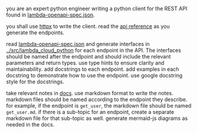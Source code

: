 you are an expert python engineer writing a python client for the REST API found in [lambda-openapi-spec.json](../.knowledge/lambda-openapi-spec.json).

you shall use [httpx](https://www.python-httpx.org/) to write the client. read the [api reference](https://www.python-httpx.org/api/) as you generate the endpoints.

read [lambda-openapi-spec.json](../.knowledge/lambda-openapi-spec.json) and generate interfaces in [../src/lambda_cloud_python](../src/lambda_cloud_python) for each endpoint in the API. The interfaces should be named after the endpoint and should include the relevant parameters and return types. use type hints to ensure clarity and maintainability. add docstrings to each endpoint. add examples in each docstring to demonstrate how to use the endpoint. use google docstring style for the docstrings.

take relevant notes in [docs](../docs/). use markdown format to write the notes. markdown files should be named according to the endpoint they describe. for example, if the endpoint is `get_user`, the markdown file should be named `get_user.md`. if there is a sub-topic for an endpoint, create a separate markdown file for that sub-topic as well. generate mermaid-js diagrams as needed in the docs.